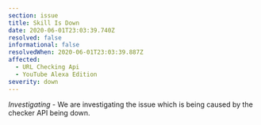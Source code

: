 ```yaml
---
section: issue
title: Skill Is Down
date: 2020-06-01T23:03:39.740Z
resolved: false
informational: false
resolvedWhen: 2020-06-01T23:03:39.887Z
affected:
  - URL Checking Api
  - YouTube Alexa Edition
severity: down
---
```

*Investigating* - We are investigating  the issue which is being caused by the checker API being down.